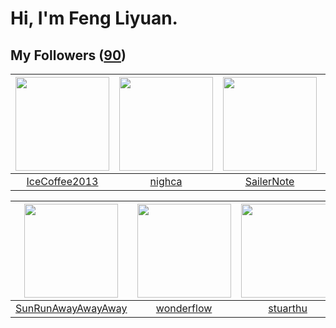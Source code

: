 # Hi, I'm Feng Liyuan.

## My Followers ([90](https://github.com/SunRunAway?tab=followers))

| <img src="https://avatars.githubusercontent.com/u/4661589?v=4" width="150" height="150" /> | <img src="https://avatars.githubusercontent.com/u/1492263?v=4" width="150" height="150" /> | <img src="https://avatars.githubusercontent.com/u/14977542?v=4" width="150" height="150" /> | <img src="https://avatars.githubusercontent.com/u/28560740?v=4" width="150" height="150" /> |
| :----------------------------------------------------------------------------------------: | :----------------------------------------------------------------------------------------: | :-----------------------------------------------------------------------------------------: | :-----------------------------------------------------------------------------------------: |
|                      [IceCoffee2013](https://github.com/IceCoffee2013)                     |                             [nighca](https://github.com/nighca)                            |                         [SailerNote](https://github.com/SailerNote)                         |                          [xiamengru](https://github.com/xiamengru)                          |

| <img src="https://avatars.githubusercontent.com/u/51537937?v=4" width="150" height="150" /> | <img src="https://avatars.githubusercontent.com/u/2173670?v=4" width="150" height="150" /> | <img src="https://avatars.githubusercontent.com/u/16526001?v=4" width="150" height="150" /> | <img src="https://avatars.githubusercontent.com/u/35111?v=4" width="150" height="150" /> |
| :-----------------------------------------------------------------------------------------: | :----------------------------------------------------------------------------------------: | :-----------------------------------------------------------------------------------------: | :--------------------------------------------------------------------------------------: |
|                 [SunRunAwayAwayAway](https://github.com/SunRunAwayAwayAway)                 |                         [wonderflow](https://github.com/wonderflow)                        |                           [stuarthu](https://github.com/stuarthu)                           |                            [why404](https://github.com/why404)                           |
